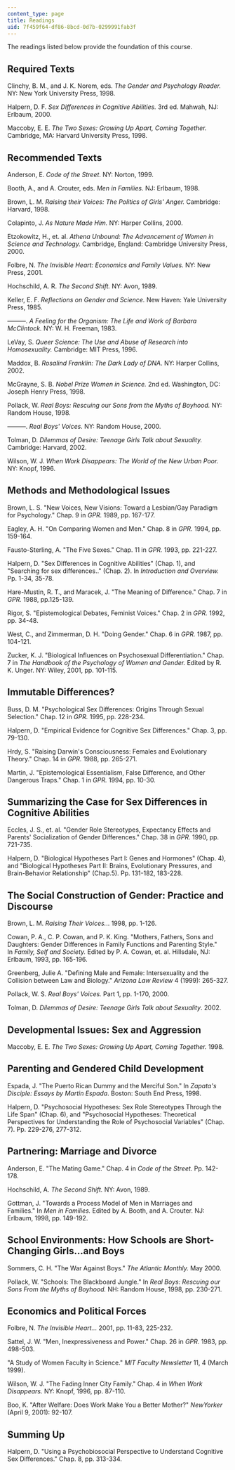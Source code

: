 ```yaml
---
content_type: page
title: Readings
uid: 7f459f64-df86-8bcd-0d7b-0299991fab3f
---
```


The readings listed below provide the foundation of this course.

Required Texts
--------------

Clinchy, B. M., and J. K. Norem, eds. _The Gender and Psychology Reader._ NY: New York University Press, 1998.

Halpern, D. F. _Sex Differences in Cognitive Abilities._ 3rd ed. Mahwah, NJ: Erlbaum, 2000.

Maccoby, E. E. _The Two Sexes: Growing Up Apart, Coming Together._ Cambridge, MA: Harvard University Press, 1998.

Recommended Texts
-----------------

Anderson, E. _Code of the Street_. NY: Norton, 1999.

Booth, A., and A. Crouter, eds. _Men in Families._ NJ: Erlbaum, 1998.

Brown, L. M. _Raising their Voices: The Politics of Girls' Anger._ Cambridge: Harvard, 1998.

Colapinto, J. _As Nature Made Him._ NY: Harper Collins, 2000.

Etzokowitz, H., et. al. _Athena Unbound: The Advancement of Women in Science and Technology._ Cambridge, England: Cambridge University Press, 2000.

Folbre, N. _The Invisible Heart: Economics and Family Values._ NY: New Press, 2001.

Hochschild, A. R. _The Second Shift._ NY: Avon, 1989.

Keller, E. F. _Reflections on Gender and Science._ New Haven: Yale University Press, 1985.

———. _A Feeling for the Organism: The Life and Work of Barbara McClintock._ NY: W. H. Freeman, 1983.

LeVay, S. _Queer Science: The Use and Abuse of Research into Homosexuality._ Cambridge: MIT Press, 1996.

Maddox, B. _Rosalind Franklin: The Dark Lady of DNA_. NY: Harper Collins, 2002.

McGrayne, S. B. _Nobel Prize Women in Science._ 2nd ed. Washington, DC: Joseph Henry Press, 1998.

Pollack, W. _Real Boys: Rescuing our Sons from the Myths of Boyhood._ NY: Random House, 1998.

———. _Real Boys' Voices._ NY: Random House, 2000.

Tolman, D. _Dilemmas of Desire: Teenage Girls Talk about Sexuality._ Cambridge: Harvard, 2002.

Wilson, W. J. _When Work Disappears: The World of the New Urban Poor._ NY: Knopf, 1996.

Methods and Methodological Issues
---------------------------------

Brown, L. S. "New Voices, New Visions: Toward a Lesbian/Gay Paradigm for Psychology." Chap. 9 in _GPR._ 1989, pp. 167-177.

Eagley, A. H. "On Comparing Women and Men." Chap. 8 in _GPR._ 1994, pp. 159-164.

Fausto-Sterling, A. "The Five Sexes." Chap. 11 in _GPR._ 1993, pp. 221-227.

Halpern, D. "Sex Differences in Cognitive Abilities" (Chap. 1), and "Searching for sex differences.." (Chap. 2). In _Introduction and Overview._ Pp. 1-34, 35-78.

Hare-Mustin, R. T., and Maracek, J. "The Meaning of Difference." Chap. 7 in _GPR._ 1988, pp.125-139.

Rigor, S. "Epistemological Debates, Feminist Voices." Chap. 2 in _GPR._ 1992, pp. 34-48.

West, C., and Zimmerman, D. H. "Doing Gender." Chap. 6 in _GPR._ 1987, pp. 104-121.

Zucker, K. J. "Biological Influences on Psychosexual Differentiation." Chap. 7 in _The Handbook of the Psychology of Women and Gender._ Edited by R. K. Unger. NY: Wiley, 2001, pp. 101-115.

Immutable Differences?
----------------------

Buss, D. M. "Psychological Sex Differences: Origins Through Sexual Selection." Chap. 12 in _GPR._ 1995, pp. 228-234.

Halpern, D. "Empirical Evidence for Cognitive Sex Differences." Chap. 3, pp. 79-130.

Hrdy, S. "Raising Darwin's Consciousness: Females and Evolutionary Theory." Chap. 14 in _GPR._ 1988, pp. 265-271.

Martin, J. "Epistemological Essentialism, False Difference, and Other Dangerous Traps." Chap. 1 in _GPR._ 1994, pp. 10-30.

Summarizing the Case for Sex Differences in Cognitive Abilities
---------------------------------------------------------------

Eccles, J. S., et. al. "Gender Role Stereotypes, Expectancy Effects and Parents' Socialization of Gender Differences." Chap. 38 in _GPR._ 1990, pp. 721-735.

Halpern, D. "Biological Hypotheses Part I: Genes and Hormones" (Chap. 4), and "Biological Hypotheses Part II: Brains, Evolutionary Pressures, and Brain-Behavior Relationship" (Chap.5). Pp. 131-182, 183-228.

The Social Construction of Gender: Practice and Discourse
---------------------------------------------------------

Brown, L. M. _Raising Their Voices._.. 1998, pp. 1-126.

Cowan, P. A., C. P. Cowan, and P. K. King. "Mothers, Fathers, Sons and Daughters: Gender Differences in Family Functions and Parenting Style." In _Family, Self and Society._ Edited by P. A. Cowan, et. al. Hillsdale, NJ: Erlbaum, 1993, pp. 165-196.

Greenberg, Julie A. "Defining Male and Female: Intersexuality and the Collision between Law and Biology." _Arizona Law Review_ 4 (1999): 265-327.

Pollack, W. S. _Real Boys' Voices._ Part 1, pp. 1-170, 2000.

Tolman, D. _Dilemmas of Desire: Teenage Girls Talk about Sexuality_. 2002.

Developmental Issues: Sex and Aggression
----------------------------------------

Maccoby, E. E. _The Two Sexes: Growing Up Apart, Coming Together._ 1998.

Parenting and Gendered Child Development
----------------------------------------

Espada, J. "The Puerto Rican Dummy and the Merciful Son." In _Zapata's Disciple: Essays by Martin Espada_. Boston: South End Press, 1998.

Halpern, D. "Psychosocial Hypotheses: Sex Role Stereotypes Through the Life Span" (Chap. 6), and "Psychosocial Hypotheses: Theoretical Perspectives for Understanding the Role of Psychosocial Variables" (Chap. 7). Pp. 229-276, 277-312.

Partnering: Marriage and Divorce
--------------------------------

Anderson, E. "The Mating Game." Chap. 4 in _Code of the Street._ Pp. 142-178.

Hochschild, A. _The Second Shift._ NY: Avon, 1989.

Gottman, J. "Towards a Process Model of Men in Marriages and Families." In _Men in Families._ Edited by A. Booth, and A. Crouter. NJ: Erlbaum, 1998, pp. 149-192.

School Environments: How Schools are Short-Changing Girls...and Boys
--------------------------------------------------------------------

Sommers, C. H. "The War Against Boys." _The Atlantic Monthly._ May 2000.

Pollack, W. "Schools: The Blackboard Jungle." In _Real Boys: Rescuing our Sons From the Myths of Boyhood._ NH: Random House, 1998, pp. 230-271.

Economics and Political Forces
------------------------------

Folbre, N. _The Invisible Heart..._ 2001, pp. 11-83, 225-232.

Sattel, J. W. "Men, Inexpressiveness and Power." Chap. 26 in _GPR._ 1983, pp. 498-503.

"A Study of Women Faculty in Science." _MIT Faculty Newsletter_ 11, 4 (March 1999).

Wilson, W. J. "The Fading Inner City Family." Chap. 4 in _When Work Disappears._ NY: Knopf, 1996, pp. 87-110.

Boo, K. "After Welfare: Does Work Make You a Better Mother?" _NewYorker_ (April 9, 2001): 92-107.

Summing Up
----------

Halpern, D. "Using a Psychobiosocial Perspective to Understand Cognitive Sex Differences." Chap. 8, pp. 313-334.